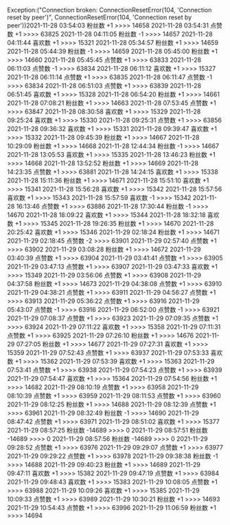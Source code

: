 Exception:("Connection broken: ConnectionResetError(104, 'Connection reset by peer')", ConnectionResetError(104, 'Connection reset by peer'))2021-11-28  03:54:03   粉丝数 +1 >>>> 14658
2021-11-28  03:54:31   点赞数 +1 >>>> 63825
2021-11-28  04:11:05   粉丝数 -1 >>>> 14657
2021-11-28  04:11:44   喜欢数 +1 >>>> 15321
2021-11-28  05:34:57   粉丝数 +1 >>>> 14659
2021-11-28  05:44:39   粉丝数 -1 >>>> 14659
2021-11-28  05:45:00   粉丝数 +1 >>>> 14660
2021-11-28  05:45:45   点赞数 +1 >>>> 63833
2021-11-28  06:11:03   点赞数 -1 >>>> 63834
2021-11-28  06:11:12   喜欢数 +1 >>>> 15327
2021-11-28  06:11:14   点赞数 +1 >>>> 63835
2021-11-28  06:11:47   点赞数 -1 >>>> 63834
2021-11-28  06:51:03   点赞数 +1 >>>> 63839
2021-11-28  06:51:45   喜欢数 +1 >>>> 15328
2021-11-28  06:54:20   粉丝数 +1 >>>> 14661
2021-11-28  07:08:21   粉丝数 +1 >>>> 14663
2021-11-28  07:53:45   点赞数 +1 >>>> 63847
2021-11-28  08:30:58   喜欢数 +1 >>>> 15329
2021-11-28  09:25:24   喜欢数 +1 >>>> 15330
2021-11-28  09:25:31   点赞数 +1 >>>> 63856
2021-11-28  09:36:32   喜欢数 +1 >>>> 15331
2021-11-28  09:39:47   喜欢数 +1 >>>> 15332
2021-11-28  09:45:39   粉丝数 +1 >>>> 14667
2021-11-28  10:29:09   粉丝数 +1 >>>> 14668
2021-11-28  12:44:34   粉丝数 -1 >>>> 14667
2021-11-28  13:05:53   喜欢数 +1 >>>> 15335
2021-11-28  13:46:23   粉丝数 +1 >>>> 14668
2021-11-28  13:52:52   粉丝数 +1 >>>> 14669
2021-11-28  14:23:35   点赞数 +1 >>>> 63881
2021-11-28  14:24:15   喜欢数 +1 >>>> 15338
2021-11-28  15:11:36   粉丝数 +1 >>>> 14671
2021-11-28  15:51:10   喜欢数 +1 >>>> 15341
2021-11-28  15:56:28   喜欢数 +1 >>>> 15342
2021-11-28  15:57:56   喜欢数 +1 >>>> 15343
2021-11-28  15:57:59   喜欢数 -1 >>>> 15342
2021-11-28  16:13:46   点赞数 +1 >>>> 63886
2021-11-28  17:30:44   粉丝数 -1 >>>> 14670
2021-11-28  18:09:22   喜欢数 +1 >>>> 15344
2021-11-28  18:32:18   喜欢数 +1 >>>> 15345
2021-11-28  19:26:35   粉丝数 +1 >>>> 14670
2021-11-28  20:25:42   喜欢数 +1 >>>> 15346
2021-11-29  02:18:24   粉丝数 +1 >>>> 14671
2021-11-29  02:18:45   点赞数 -2 >>>> 63901
2021-11-29  02:57:40   点赞数 +1 >>>> 63902
2021-11-29  03:08:28   粉丝数 +1 >>>> 14672
2021-11-29  03:40:39   点赞数 +1 >>>> 63904
2021-11-29  03:41:41   点赞数 +1 >>>> 63905
2021-11-29  03:47:13   点赞数 +1 >>>> 63907
2021-11-29  03:47:33   喜欢数 +1 >>>> 15349
2021-11-29  03:56:06   点赞数 +1 >>>> 63908
2021-11-29  04:37:58   粉丝数 +1 >>>> 14673
2021-11-29  04:38:08   点赞数 +1 >>>> 63910
2021-11-29  04:38:21   点赞数 +1 >>>> 63911
2021-11-29  04:56:27   点赞数 +1 >>>> 63913
2021-11-29  05:36:22   点赞数 +1 >>>> 63916
2021-11-29  05:43:07   点赞数 -1 >>>> 63916
2021-11-29  06:52:00   点赞数 -1 >>>> 63921
2021-11-29  07:08:37   点赞数 +1 >>>> 63923
2021-11-29  07:09:35   点赞数 +1 >>>> 63924
2021-11-29  07:11:22   喜欢数 +1 >>>> 15358
2021-11-29  07:11:31   点赞数 +1 >>>> 63925
2021-11-29  07:26:10   粉丝数 +1 >>>> 14676
2021-11-29  07:27:05   粉丝数 +1 >>>> 14677
2021-11-29  07:27:31   喜欢数 +1 >>>> 15359
2021-11-29  07:52:43   点赞数 +1 >>>> 63937
2021-11-29  07:53:33   喜欢数 +1 >>>> 15362
2021-11-29  07:53:39   喜欢数 +1 >>>> 15363
2021-11-29  07:53:41   点赞数 +1 >>>> 63938
2021-11-29  07:54:23   点赞数 +1 >>>> 63939
2021-11-29  07:54:47   喜欢数 +1 >>>> 15364
2021-11-29  07:54:56   粉丝数 +1 >>>> 14682
2021-11-29  08:10:19   点赞数 +1 >>>> 63958
2021-11-29  08:10:39   点赞数 +1 >>>> 63959
2021-11-29  08:11:53   点赞数 +1 >>>> 63960
2021-11-29  08:12:25   粉丝数 +1 >>>> 14688
2021-11-29  08:12:39   点赞数 +1 >>>> 63961
2021-11-29  08:32:49   粉丝数 -1 >>>> 14690
2021-11-29  08:47:42   点赞数 +1 >>>> 63971
2021-11-29  08:51:02   喜欢数 +1 >>>> 15377
2021-11-29  08:57:25   粉丝数 -14689 >>>> 0
2021-11-29  08:57:51   粉丝数 -14689 >>>> 0
2021-11-29  08:57:56   粉丝数 -14689 >>>> 0
2021-11-29  09:28:52   点赞数 +1 >>>> 63976
2021-11-29  09:29:07   点赞数 +1 >>>> 63977
2021-11-29  09:29:22   点赞数 +1 >>>> 63978
2021-11-29  09:38:38   粉丝数 -1 >>>> 14688
2021-11-29  09:40:23   粉丝数 +1 >>>> 14689
2021-11-29  09:47:11   喜欢数 +1 >>>> 15382
2021-11-29  09:47:19   点赞数 +1 >>>> 63984
2021-11-29  09:48:43   喜欢数 +1 >>>> 15383
2021-11-29  10:08:05   点赞数 +1 >>>> 63988
2021-11-29  10:09:26   喜欢数 +1 >>>> 15385
2021-11-29  10:09:33   点赞数 +1 >>>> 63989
2021-11-29  10:30:21   粉丝数 +1 >>>> 14693
2021-11-29  10:54:43   点赞数 +1 >>>> 63996
2021-11-29  11:06:59   粉丝数 +1 >>>> 14694
